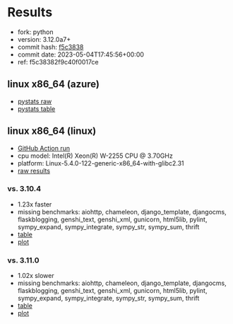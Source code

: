 # Results

- fork: python
- version: 3.12.0a7+
- commit hash: [f5c3838](https://github.com/python/cpython/commit/f5c3838)
- commit date: 2023-05-04T17:45:56+00:00
- ref: f5c38382f9c40f0017ce

## linux x86_64 (azure)

- [pystats raw](bm-20230504-azure-x86_64-python-f5c38382f9c40f0017ce-3.12.0a7%2B-f5c3838-pystats.json)
- [pystats table](bm-20230504-azure-x86_64-python-f5c38382f9c40f0017ce-3.12.0a7%2B-f5c3838-pystats.md)

## linux x86_64 (linux)

- [GitHub Action run](https://github.com/faster-cpython/benchmarking/actions/runs/4885872441)
- cpu model: Intel(R) Xeon(R) W-2255 CPU @ 3.70GHz
- platform: Linux-5.4.0-122-generic-x86_64-with-glibc2.31
- [raw results](bm-20230504-linux-x86_64-python-f5c38382f9c40f0017ce-3.12.0a7%2B-f5c3838.json)

### vs. 3.10.4

- 1.23x faster
- missing benchmarks: aiohttp, chameleon, django_template, djangocms, flaskblogging, genshi_text, genshi_xml, gunicorn, html5lib, pylint, sympy_expand, sympy_integrate, sympy_str, sympy_sum, thrift
- [table](bm-20230504-linux-x86_64-python-f5c38382f9c40f0017ce-3.12.0a7%2B-f5c3838-vs-3.10.4.md)
- [plot](bm-20230504-linux-x86_64-python-f5c38382f9c40f0017ce-3.12.0a7%2B-f5c3838-vs-3.10.4.png)

### vs. 3.11.0

- 1.02x slower
- missing benchmarks: aiohttp, chameleon, django_template, djangocms, flaskblogging, genshi_text, genshi_xml, gunicorn, html5lib, pylint, sympy_expand, sympy_integrate, sympy_str, sympy_sum, thrift
- [table](bm-20230504-linux-x86_64-python-f5c38382f9c40f0017ce-3.12.0a7%2B-f5c3838-vs-3.11.0.md)
- [plot](bm-20230504-linux-x86_64-python-f5c38382f9c40f0017ce-3.12.0a7%2B-f5c3838-vs-3.11.0.png)

